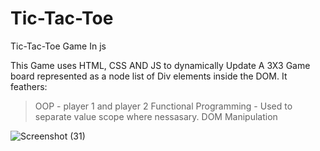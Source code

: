 # Tic-Tac-Toe
Tic-Tac-Toe Game In js

This Game uses HTML, CSS AND JS to dynamically Update A  3X3 Game board represented as a node list of Div elements inside the DOM.
It feathers:
> OOP -  player 1 and player 2
> Functional Programming - Used to separate value scope where nessasary.
> DOM Manipulation


![Screenshot (31)](https://github.com/user-attachments/assets/5595fd7c-4f4b-45fb-9f39-c30733f57beb)
